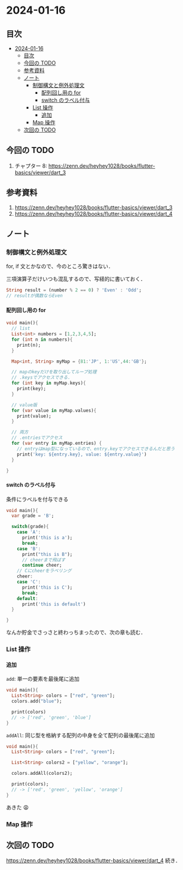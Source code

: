 # 2024-01-16

## 目次

- [2024-01-16](#2024-01-16)
  - [目次](#目次)
  - [今回の TODO](#今回の-todo)
  - [参考資料](#参考資料)
  - [ノート](#ノート)
    - [制御構文と例外処理文](#制御構文と例外処理文)
      - [配列回し用の for](#配列回し用の-for)
      - [switch のラベル付与](#switch-のラベル付与)
    - [List 操作](#list-操作)
      - [追加](#追加)
    - [Map 操作](#map-操作)
  - [次回の TODO](#次回の-todo)

## 今回の TODO

1. チャプター 8: https://zenn.dev/heyhey1028/books/flutter-basics/viewer/dart_3

## 参考資料

1. https://zenn.dev/heyhey1028/books/flutter-basics/viewer/dart_3
2. https://zenn.dev/heyhey1028/books/flutter-basics/viewer/dart_4

## ノート

### 制御構文と例外処理文

for, if 文とかなので、今のところ驚きはない．

三項演算子だけいつも混乱するので、写経的に書いておく．

```dart
String result = (number % 2 == 0) ? 'Even' : 'Odd';
// resultが偶数ならEven
```

#### 配列回し用の for

```dart
void main(){
  // list
  List<int> numbers = [1,2,3,4,5];
  for (int n in numbers){
    print(n);
  }

  Map<int, String> myMap = {81:'JP', 1:'US',44:'GB'};

  // mapのkeyだけを取り出してループ処理
  // .keysでアクセスできる．
  for (int key in myMap.keys){
    print(key);
  }

  // value版
  for (var value in myMap.values){
    print(value);
  }

  // 両方
  // .entriesでアクセス
  for (var entry in myMap.entries) {
    // entryはmap型になっているので、entry.keyでアクセスできるんだと思う
    print('key: ${entry.key}, value: ${entry.value}')
  }

}
```

#### switch のラベル付与

条件にラベルを付与できる

```dart
void main(){
  var grade = 'B';

  switch(grade){
    case 'A':
      print('this is a');
      break;
    case 'B':
      print("this is B");
      // cheerまで飛ばす
      continue cheer;
    // Cにcheerをラベリング
    cheer:
    case 'C':
      print('this is C');
      break;
    default:
      print('this is default')
  }

}
```

なんか貯金でさっさと終わっちまったので、次の章も読む．

### List 操作

#### 追加

`add`: 単一の要素を最後尾に追加

```dart
void main(){
  List<String> colors = ["red", "green"];
  colors.add("blue");

  print(colors)
  // -> ['red', 'green', 'blue']
}
```

`addAll`: 同じ型を格納する配列の中身を全て配列の最後尾に追加

```dart
void main(){
  List<String> colors = ["red", "green"];

  List<String> colors2 = ["yellow", "orange"];

  colors.addAll(colors2);

  print(colors);
  // -> ['red', 'green', 'yellow', 'orange']
}
```

あきた 😩

### Map 操作

## 次回の TODO

https://zenn.dev/heyhey1028/books/flutter-basics/viewer/dart_4
続き．
